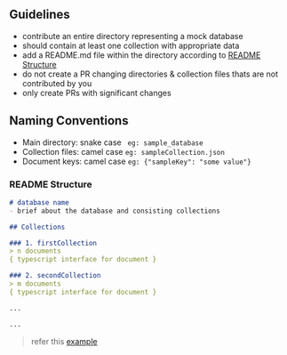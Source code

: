 ## Guidelines
- contribute an entire directory representing a mock database
- should contain at least one collection with appropriate data
- add a README.md file within the directory according to [README Structure](https://github.com/JsonStore/apis/blob/main/CONTRIBUTING.md#readme-structure) 
- do not create a PR changing directories & collection files thats are not contributed by you
- only create PRs with significant changes


## Naming Conventions  

- Main directory: snake case ` eg: sample_database`
- Collection files: camel case `eg: sampleCollection.json`
- Document keys: camel case `eg: {"sampleKey": "some value"}`


### README Structure
```markdown
# database name
- brief about the database and consisting collections

## Collections

### 1. firstCollection
> n documents
{ typescript interface for document }

### 2. secondCollection
> m documents
{ typescript interface for document }

...

...

```
> refer this [example](./dynalist/README.md)